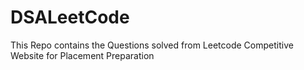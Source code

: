 # DSALeetCode
This Repo contains the Questions solved from Leetcode Competitive Website for Placement Preparation
